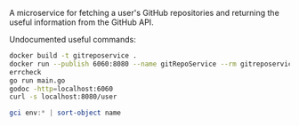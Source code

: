 A microservice for fetching a user's GitHub repositories and returning the useful information from the GitHub API.

Undocumented useful commands:

```sh
docker build -t gitreposervice .
docker run --publish 6060:8080 --name gitRepoService --rm gitreposervice
errcheck
go run main.go
godoc -http=localhost:6060
curl -s localhost:8080/user
```

```ps1
gci env:* | sort-object name
```
